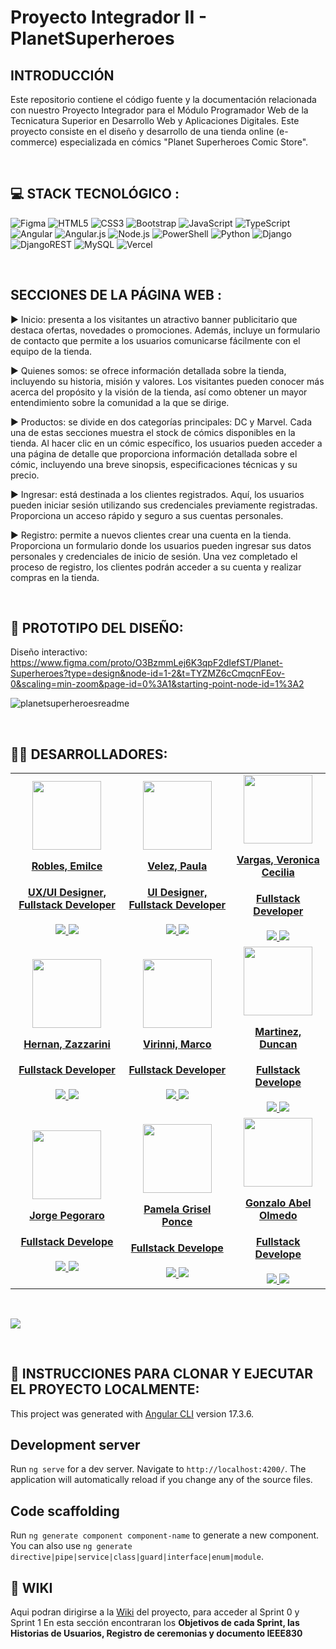 # Proyecto Integrador II - PlanetSuperheroes

## INTRODUCCIÓN
Este repositorio contiene el código fuente y la documentación relacionada con nuestro Proyecto Integrador para el Módulo Programador Web de la Tecnicatura Superior en Desarrollo Web y Aplicaciones Digitales. Este proyecto consiste en el diseño y desarrollo de una tienda online (e-commerce) especializada en cómics "Planet Superheroes Comic Store".

<br/>

## 💻 STACK TECNOLÓGICO :
![Figma](https://img.shields.io/static/v1?style=for-the-badge&message=Figma&color=4169E1&logo=Figma&logoColor=fff&label=)
![HTML5](https://img.shields.io/badge/html5-%23E34F26.svg?style=for-the-badge&logo=html5&logoColor=white) 
![CSS3](https://img.shields.io/badge/css3-%231572B6.svg?style=for-the-badge&logo=css3&logoColor=white)
![Bootstrap](https://img.shields.io/badge/bootstrap-%23563D7C.svg?style=for-the-badge&logo=bootstrap&logoColor=white)
![JavaScript](https://img.shields.io/badge/javascript-%23323330.svg?style=for-the-badge&logo=javascript&logoColor=%23F7DF1E)
![TypeScript](https://img.shields.io/badge/typescript-%23007ACC.svg?style=for-the-badge&logo=typescript&logoColor=white) 
![Angular](https://img.shields.io/badge/angular-%23DD0031.svg?style=for-the-badge&logo=angular&logoColor=white) 
![Angular.js](https://img.shields.io/badge/angular.js-%23E23237.svg?style=for-the-badge&logo=angularjs&logoColor=white) 
![Node.js](https://img.shields.io/static/v1?style=for-the-badge&message=Node.js&color=339933&logo=Node.js&logoColor=FFFFFF&label=)
![PowerShell](https://img.shields.io/badge/PowerShell-%235391FE.svg?style=for-the-badge&logo=powershell&logoColor=white) 
![Python](https://img.shields.io/badge/python-3670A0?style=for-the-badge&logo=python&logoColor=ffdd54) 
![Django](https://img.shields.io/badge/django-%23092E20.svg?style=for-the-badge&logo=django&logoColor=white) 
![DjangoREST](https://img.shields.io/badge/DJANGO-REST-ff1709?style=for-the-badge&logo=django&logoColor=white&color=ff1709&labelColor=gray) 
![MySQL](https://img.shields.io/badge/mysql-4479A1.svg?style=for-the-badge&logo=mysql&logoColor=white) 
![Vercel](https://img.shields.io/static/v1?style=for-the-badge&message=Vercel&color=000000&logo=Vercel&logoColor=FFFFFF&label=)

<br/>

## SECCIONES DE LA PÁGINA WEB :
▶ Inicio: presenta a los visitantes un atractivo banner publicitario que destaca ofertas, novedades o promociones. Además, incluye un formulario de contacto que permite a los usuarios comunicarse fácilmente con el equipo de la tienda.

▶ Quienes somos: se ofrece información detallada sobre la tienda, incluyendo su historia, misión y valores. Los visitantes pueden conocer más acerca del propósito y la visión de la tienda, así como obtener un mayor entendimiento sobre la comunidad a la que se dirige.

▶ Productos: se divide en dos categorías principales: DC y Marvel. Cada una de estas secciones muestra el stock de cómics disponibles en la tienda. Al hacer clic en un cómic específico, los usuarios pueden acceder a una página de detalle que proporciona información detallada sobre el cómic, incluyendo una breve sinopsis, especificaciones técnicas y su precio.

▶ Ingresar: está destinada a los clientes registrados. Aquí, los usuarios pueden iniciar sesión utilizando sus credenciales previamente registradas. Proporciona un acceso rápido y seguro a sus cuentas personales.

▶ Registro: permite a nuevos clientes crear una cuenta en la tienda. Proporciona un formulario donde los usuarios pueden ingresar sus datos personales y credenciales de inicio de sesión. Una vez completado el proceso de registro, los clientes podrán acceder a su cuenta y realizar compras en la tienda.

<br/>

## 🎨 PROTOTIPO DEL DISEÑO:
Diseño interactivo: https://www.figma.com/proto/O3BzmmLej6K3qpF2dIefST/Planet-Superheroes?type=design&node-id=1-2&t=TYZMZ6cCmqcnFEov-0&scaling=min-zoom&page-id=0%3A1&starting-point-node-id=1%3A2

![planetsuperheroesreadme](https://github.com/Web-Developers2-0/ProyectoIntegrador2/assets/94198041/da92da51-25b0-4320-b878-147fd3cc32f0)

<br/>

## 👩‍💻 DESARROLLADORES:
<table aling="center" >
  <tbody align="center">
<tr>
    <td>
      <div align="center">
        <a href="https://www.linkedin.com/in/emilce-robles/" target="_blank" rel="author">
          <img width="110" src="https://avatars.githubusercontent.com/u/81953405?v=4"/>
        </a>
        <a href="https://www.linkedin.com/in/emilce-robles/" target="_blank" rel="author">
          <h4 style="margin-top: 1rem;">Robles, Emilce</h4>
          <h4 style="margin-top: 1rem;">UX/UI Designer, Fullstack Developer</h4>
        </a>
         <a href="https://github.com/emirobles" target="_blank">
            <img src="https://img.shields.io/static/v1?style=for-the-badge&message=GitHub&color=172B4D&logo=GitHub&logoColor=FFFFFF&label="/>
          </a>
          <a href="https://www.linkedin.com/in/emilce-robles/" target="_blank">
            <img src="https://img.shields.io/badge/linkedin%20-%230077B5.svg?&style=for-the-badge&logo=linkedin&logoColor=white"/>
          </a>
      </div>
    </td>
    <td>
      <div align="center">
        <a href="https://www.linkedin.com/in/paula-velez/" target="_blank" rel="author">
          <img width="110" src="https://media.licdn.com/dms/image/D4D03AQEJSeZUsugThQ/profile-displayphoto-shrink_200_200/0/1706310164105?e=1721260800&v=beta&t=4Nhrw4Y2l6e_ivc_LGxpjdmkaUqne0gLBnsNdqkqOPc"/>
        </a>
        <a href="https://www.linkedin.com/in/paula-velez/" target="_blank" rel="author">
          <h4 style="margin-top: 1rem;">Velez, Paula</h4>
          <h4 style="margin-top: 1rem;">UI Designer, Fullstack Developer</h4>
        </a>
          <a href="https://github.com/paulavelezz" target="_blank">
            <img src="https://img.shields.io/static/v1?style=for-the-badge&message=GitHub&color=172B4D&logo=GitHub&logoColor=FFFFFF&label="/>
          </a>
          <a href="https://www.linkedin.com/in/paula-velez/" target="_blank">
            <img src="https://img.shields.io/badge/linkedin%20-%230077B5.svg?&style=for-the-badge&logo=linkedin&logoColor=white"/>
          </a>
      </div>
    </td>
    <td>
      <div align="center">
        <a href="https://www.linkedin.com/in/vargas-veronica/" target="_blank" rel="author">
          <img width="110" src="https://avatars.githubusercontent.com/u/94198041?v=4"/>
        </a>
        <a href="https://www.linkedin.com/in/vargas-veronica/" target="_blank" rel="author">
          <h4 style="margin-top: 1rem;">Vargas, Veronica Cecilia</h4>
          <h4 style="margin-top: 1rem;">Fullstack Developer</h4>
        </a>
         <a href="https://github.com/Vargas-Veronica" target="_blank">
            <img src="https://img.shields.io/static/v1?style=for-the-badge&message=GitHub&color=172B4D&logo=GitHub&logoColor=FFFFFF&label="/>
          </a>
          <a href="https://www.linkedin.com/in/vargas-veronica/" target="_blank">
            <img src="https://img.shields.io/badge/linkedin%20-%230077B5.svg?&style=for-the-badge&logo=linkedin&logoColor=white"/>
          </a>
      </div>
    </td>
</tr>
<tr>
    <td>
      <div align="center">
        <a href="https://www.linkedin.com/in/hernan-zazzarini-16b71a280/" target="_blank" rel="author">
          <img width="110" src="https://media.licdn.com/dms/image/D4D03AQGdG6jRzYt4Qg/profile-displayphoto-shrink_200_200/0/1701139531054?e=2147483647&v=beta&t=BCyiakYkN-LtbVf59o2EcyTPtKdsMcXaIm4bn-2xsso"/>
        </a>
        <a href="https://www.linkedin.com/in/hernan-zazzarini-16b71a280/" target="_blank" rel="author">
          <h4 style="margin-top: 1rem;">Hernan, Zazzarini</h4>
          <h4 style="margin-top: 1rem;">Fullstack Developer</h4>
        </a>
         <a href="https://github.com/Hernanzazzarini" target="_blank">
            <img src="https://img.shields.io/static/v1?style=for-the-badge&message=GitHub&color=172B4D&logo=GitHub&logoColor=FFFFFF&label="/>
          </a>
          <a href="https://www.linkedin.com/in/hernan-zazzarini-16b71a280/" target="_blank">
            <img src="https://img.shields.io/badge/linkedin%20-%230077B5.svg?&style=for-the-badge&logo=linkedin&logoColor=white"/>
          </a>
      </div>
    </td>
    <td>
      <div align="center">
        <a href="https://www.linkedin.com/in/marco-virinni/" target="_blank" rel="author">
          <img width="110" src="https://avatars.githubusercontent.com/u/97301587?v=4"/>
        </a>
        <a href="https://www.linkedin.com/in/marco-virinni/" target="_blank" rel="author">
          <h4 style="margin-top: 1rem;">Virinni, Marco</h4>
          <h4 style="margin-top: 1rem;">Fullstack Developer</h4>
        </a>
         <a href="https://github.com/alanapolitana" target="_blank">
            <img src="https://img.shields.io/static/v1?style=for-the-badge&message=GitHub&color=172B4D&logo=GitHub&logoColor=FFFFFF&label="/>
          </a>
          <a href="https://www.linkedin.com/in/marco-virinni/" target="_blank">
            <img src="https://img.shields.io/badge/linkedin%20-%230077B5.svg?&style=for-the-badge&logo=linkedin&logoColor=white"/>
          </a>
      </div>
    </td>
    <td>
      <div align="center">
        <a href="https://www.linkedin.com/in/" target="_blank" rel="author">
          <img width="110" src="https://avatars.githubusercontent.com/u/106892134?v=4"/>
        </a>
        <a href="https://www.linkedin.com/in/" target="_blank" rel="author">
          <h4 style="margin-top: 1rem;">Martinez, Duncan</h4>
          <h4 style="margin-top: 1rem;">Fullstack Develope</h4>
        </a>
         <a href="https://github.com/duncanmartinez" target="_blank">
            <img src="https://img.shields.io/static/v1?style=for-the-badge&message=GitHub&color=172B4D&logo=GitHub&logoColor=FFFFFF&label="/>
          </a>
          <a href="https://www.linkedin.com/" target="_blank">
            <img src="https://img.shields.io/badge/linkedin%20-%230077B5.svg?&style=for-the-badge&logo=linkedin&logoColor=white"/>
          </a>
      </div>
    </td>
</tr>
   <tr>
    <td>
      <div align="center">
        <a href="https://www.linkedin.com/in/jorge-pegoraro-40939a275/" target="_blank" rel="author">
          <img width="110" src="https://media.licdn.com/dms/image/D4E03AQHuhm0dm-9C2g/profile-displayphoto-shrink_200_200/0/1685327667912?e=1721260800&v=beta&t=phOm33eAOvC2TIS9DoRNOYvrvhOM3Ed9op0SP_6nHyg"/>
        </a>
        <a href="https://www.linkedin.com/in/jorge-pegoraro-40939a275/" target="_blank" rel="author">
          <h4 style="margin-top: 1rem;">Jorge Pegoraro</h4>
          <h4 style="margin-top: 1rem;">Fullstack Develope</h4>
        </a>
         <a href="https://github.com/escuelamedia" target="_blank">
            <img src="https://img.shields.io/static/v1?style=for-the-badge&message=GitHub&color=172B4D&logo=GitHub&logoColor=FFFFFF&label="/>
          </a>
          <a href="https://www.linkedin.com/in/jorge-pegoraro-40939a275/" target="_blank">
            <img src="https://img.shields.io/badge/linkedin%20-%230077B5.svg?&style=for-the-badge&logo=linkedin&logoColor=white"/>
          </a>
      </div>
    </td>
    <td>
      <div align="center">
        <a href="https://www.linkedin.com/in/pamela-ponce-193095142/" target="_blank" rel="author">
          <img width="110" src="https://media.licdn.com/dms/image/D4E03AQFOr-BaV06Yvg/profile-displayphoto-shrink_200_200/0/1687573687507?e=1721260800&v=beta&t=djFSwPWrMCcn6xL_oYBK4dIJw1SCA9-9U6E6Kz5tkas">
        </a>
        <a href="https://www.linkedin.com/in/pamela-ponce-193095142/" target="_blank" rel="author">
          <h4 style="margin-top: 1rem;">Pamela Grisel Ponce</h4>
          <h4 style="margin-top: 1rem;">Fullstack Develope</h4>
        </a>
         <a href="https://github.com/1pame" target="_blank">
            <img src="https://img.shields.io/static/v1?style=for-the-badge&message=GitHub&color=172B4D&logo=GitHub&logoColor=FFFFFF&label="/>
          </a>
          <a href="https://www.linkedin.com/in/pamela-ponce-193095142/" target="_blank">
            <img src="https://img.shields.io/badge/linkedin%20-%230077B5.svg?&style=for-the-badge&logo=linkedin&logoColor=white"/>
          </a>
      </div>
    </td>
    <td>
      <div align="center">
        <a href="https://www.linkedin.com/in/gonzalo-olmedo-desweb/" target="_blank" rel="author">
          <img width="110" src="https://media.licdn.com/dms/image/D4D35AQFuKsxS_SPjBg/profile-framedphoto-shrink_400_400/0/1695414844801?e=1716256800&v=beta&t=CLRbTMixe3wdZkuJxlUP8yVueBMwNmznhBGTwFLPZd0"/>
        </a>
        <a href="https://www.linkedin.com/in/gonzalo-olmedo-desweb/" target="_blank" rel="author">
          <h4 style="margin-top: 1rem;">Gonzalo Abel Olmedo</h4>
          <h4 style="margin-top: 1rem;">Fullstack Develope</h4>
        </a>
         <a href="https://github.com/gonzalo-olmedo" target="_blank">
            <img src="https://img.shields.io/static/v1?style=for-the-badge&message=GitHub&color=172B4D&logo=GitHub&logoColor=FFFFFF&label="/>
          </a>
          <a href="https://www.linkedin.com/in/gonzalo-olmedo-desweb/" target="_blank">
            <img src="https://img.shields.io/badge/linkedin%20-%230077B5.svg?&style=for-the-badge&logo=linkedin&logoColor=white"/>
          </a>
      </div>
    </td>
</tr>
      </tbody>
</table>

<br/>

[![](https://visitcount.itsvg.in/api?id=PaulaVelezz&icon=5&color=2)](https://visitcount.itsvg.in)

<br/>

## 🚀 INSTRUCCIONES PARA CLONAR Y EJECUTAR EL PROYECTO LOCALMENTE: 

This project was generated with [Angular CLI](https://github.com/angular/angular-cli) version 17.3.6.

## Development server

Run `ng serve` for a dev server. Navigate to `http://localhost:4200/`. The application will automatically reload if you change any of the source files.

## Code scaffolding

Run `ng generate component component-name` to generate a new component. You can also use `ng generate directive|pipe|service|class|guard|interface|enum|module`.


## 📖 WIKI

Aqui podran dirigirse a la [Wiki](https://github.com/Web-Developers2-0/ProyectoIntegrador2/wiki) del proyecto, para acceder al Sprint 0 y Sprint 1
En esta sección encontraran los **Objetivos de cada Sprint, las Historias de Usuarios, Registro de ceremonias y documento IEEE830**

